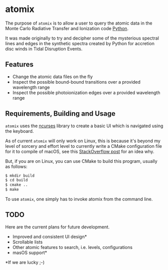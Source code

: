 # atomix

The purpose of `atomix` is to allow a user to query the atomic data in the
Monte Carlo Radiative Transfer and Ionization code 
[Python](https://github.com/agnwinds/python/).

It was made originally to try and decipher some of the mysterious spectral lines
and edges in the synthetic spectra created by Python for accretion disc winds in
Tidal Disruption Events.

## Features

* Change the atomic data files on the fly
* Inspect the possible bound-bound transitions over a provided wavelength range
* Inspect the possible photoionization edges over a provided wavelength range

## Requirements, Building and Usage

`atomix` uses the [ncurses](https://en.wikipedia.org/wiki/Ncurses) library to
create a basic UI which is navigated using the keyboard.

As of current `atomix` will only work on Linux, this is because it's beyond my
level of sorcery and effort level to currently write a CMake configuration file
for it to compile of macOS, see this [StackOverflow post](https://stackoverflow.com/questions/56622042/clang-on-macos-fails-linking-lmenu-from-ncurses/56623033?noredirect=1#comment99833073_56623033) for an idea why.

But, if you are on Linux, you can use CMake to build this program, usually as
follows:

```bash
$ mkdir build
$ cd build
$ cmake ..
$ make
```

To use `atomix`, one simply has to invoke atomix from the command line.

## TODO

Here are the current plans for future development.

* Improved and consistent UI design*
* Scrollable lists
* Other atomic features to search, i.e. levels, configurations
* masOS support*

*If we are lucky ;-)
